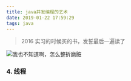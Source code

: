 ```yaml
---
title: java并发编程的艺术
date: 2019-01-22 17:59:29
tags: java
---
```



> 2016 实习的时候买的书，发誓最后一遍读了

![我也不知道啊，怎么整折磨脏](https://beer-1256523277.cos.ap-shanghai.myqcloud.com/blog/java并发编程的艺术.png
)

### 4. 线程
